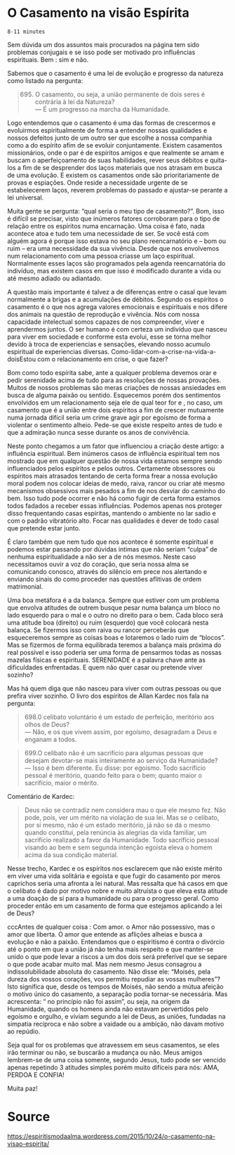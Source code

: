 # O Casamento na visão Espírita
`8-11 minutes`

Sem dúvida um dos assuntos mais procurados na página tem sido problemas conjugais e se isso pode ser motivado pro influências espirituais. Bem : sim e não.

Sabemos que o casamento é uma lei de evolução e progresso da natureza como listado na pergunta: 

> 695. O casamento, ou seja, a união permanente de dois seres é contrária à lei da Natureza?  
— É um progresso na marcha da Humanidade.

Logo entendemos que o casamento é uma das formas de crescermos e evoluirmos espiritualmente de forma a entender nossas qualidades e nossos defeitos junto de um outro ser que escolhe a nossa companhia como a do espírito afim de se evoluir conjuntamente.
Existem casamentos missionários, onde o par é de espíritos amigos e que realmente se amam e buscam o aperfeiçoamento de suas habilidades, rever seus débitos e quita-los a fim de se desprender dos laços materiais que nos atrasam em busca de uma evolução.
E existem os casamentos onde são prioritariamente de provas e espiações. Onde reside a necessidade urgente de se estabelecerem laços, reverem problemas do passado e ajustar-se perante a lei universal.

Muita gente se pergunta: “qual seria o meu tipo de casamento?”. Bom, isso é difícil se precisar, visto que inúmeros fatores corroboram para o tipo de relação entre os espíritos numa encarnação. Uma coisa é fato, nada acontece atoa e tudo tem uma necessidade de ser. Se você está com alguém agora é porque isso estava no seu plano reencarnatório e – bom ou ruim – era uma necessidade da sua vivência. Desde que nos envolvemos num relacionamento com uma pessoa criasse um laço espiritual. Normalmente esses laços são programados pela agenda reencarnatória do indivíduo, mas existem casos em que isso é modificado durante a vida ou até mesmo adiado ou adiantado.

A questão mais importante é talvez a de diferenças entre o casal que levam normalmente a brigas e a acumulações de débitos. Segundo os espíritos o casamento é o que nos agrega valores emocionais e espirituais e nos difere dos animais na questão de reprodução e vivência. Nós com nossa capacidade intelectual somos capazes de nos compreender, viver e aprendermos juntos. O ser humano é com certeza um indivíduo que nasceu para viver em sociedade e conforme esta evolui, esse se torna melhor devido à troca de experiencias e sensações, elevando nosso acumulo espiritual de experiencias diversas.
Como-lidar-com-a-crise-na-vida-a-doisEstou com o relacionamento em crise, o que fazer?

Bom como todo espírita sabe, ante a qualquer problema devemos orar e pedir serenidade acima de tudo para as resoluções de nossas provações. Muitos de nossos problemas são meras criações de nossas ansiedades em busca de alguma paixão ou sentido. Esquecemos porém dos sentimentos envolvidos em um relacionamento seja ele de qual teor for e , no caso, um casamento que é a união entre dois espíritos a fim de crescer mutuamente numa jornada difícil seria um crime grave agir por egoísmo de forma a violentar o sentimento alheio. Pede-se que existe respeito antes de tudo e que a admiração nunca sesse durante os anos de convivência. 

Neste ponto chegamos a um fator que influenciou a criação deste artigo: a influência espiritual. Bem inúmeros casos de influência espiritual tem nos mostrado que em qualquer questão de nossa vida estamos sempre sendo influenciados pelos espíritos e pelos outros. Certamente obsessores ou espíritos mais atrasados tentando de certa forma frear a nossa evolução moral podem nos colocar ideias de medo, raiva, rancor ou criar até mesmo mecanismos obsessivos mais pesados a fim de nos desviar do caminho do bem. Isso tudo pode ocorrer e não há como fugir de certa forma estamos todos fadados a receber essas influências. Podemos apenas nos proteger disso frequentando casas espíritas, mantendo o ambiente no lar sadio e com o padrão vibratório alto. Focar nas qualidades é dever de todo casal que pretende estar junto.

É claro também que nem tudo que nos acontece é somente espiritual e podemos estar passando por dúvidas intimas que não seriam “culpa” de nenhuma espiritualidade a não ser a de nós mesmos. Neste caso necessitamos ouvir a voz do coração, que seria nossa alma se comunicando conosco, através do silêncio em prece nos alertando e enviando sinais do como proceder nas questões aflitivas de ordem matrimonial. 

Uma boa metáfora é a da balança. Sempre que estiver com um problema que envolva atitudes de outrem busque pesar numa balança um bloco no lado esquerdo para o mal e o outro no direito para o bem. Cada bloco será uma atitude boa (direito) ou ruim (esquerdo) que você colocará nesta balança. Se fizermos isso com raiva ou rancor perceberás que esqueceremos sempre as coisas boas e lotaremos o lado ruim de “blocos”. Mas se fizermos de forma equilibrada teremos a balança mais próxima do real possível e isso poderia ser uma forma de pensarmos todas as nossas mazelas físicas e espirituais. SERENIDADE é a palavra chave ante as dificuldades enfrentadas.
E quem não quer casar ou pretende viver sozinho?

Mas há quem diga que não nasceu para viver com outras pessoas ou que prefira viver sozinho. O livro dos espíritos de Allan Kardec nos fala na pergunta: 

>698.0 celibato voluntário é um estado de perfeição, meritório aos olhos de Deus?  
— Não, e os que vivem assim, por egoísmo, desagradam a Deus e enganam a todos.

> 699.O celibato não é um sacrifício para algumas pessoas que desejam devotar-se mais inteiramente ao serviço da Humanidade?  
— Isso é bem diferente. Eu disse: por egoísmo. Todo sacrifício pessoal é meritório, quando feito para o bem; quanto maior o sacrifício, maior o mérito.

Comentário de Kardec:
>Deus não se contradiz nem considera mau o que ele mesmo fez. Não pode, pois, ver um mérito na violação de sua lei. Mas se o celibato, por si mesmo, não é um estado meritório, já não se dá o mesmo quando constitui, pela renúncia às alegrias da vida familiar, um sacrifício realizado a favor da Humanidade. Todo sacrifício pessoal visando ao bem e sem segunda intenção egoísta eleva o homem acima da sua condição material.

Nesse trecho, Kardec e os espíritos nos esclarecem que não existe mérito em viver uma vida solitária e egoísta e que fugir do casamento por meros caprichos seria uma afronta a lei natural. Mas ressalta que há casos em que o celibato é dado por motivo nobre e muito altruísta o que eleva esta atitude a uma doação de sí para a humanidade ou para o progresso geral.
Como proceder então em um casamento de forma que estejamos aplicando a lei de Deus?

cccAntes de qualquer coisa : Com amor. o Amor não possessivo, mas o amor que liberta. O amor que entende as aflições alheias e busca a evolução e não a paixão. Entendamos que o espiritismo é contra o divórcio até o ponto em que a união já não tenha mais respeito e que manter-se unido o que pode levar a riscos a um dos dois será preferível que se separe o que pode acabar muito mal.  Mas nem mesmo Jesus consagrou a indissolubilidade absoluta do casamento. Não disse ele: “Moisés, pela dureza dos vossos corações, vos permitiu repudiar as vossas mulheres”? Isto significa que, desde os tempos de Moisés, não sendo a mútua afeição o motivo único do casamento, a separação podia tornar-se necessária. Mas acrescenta: “ no princípio não foi assim”, ou seja, na origem da Humanidade, quando os homens ainda não estavam pervertidos pelo egoísmo e orgulho, e viviam segundo a lei de Deus, as uniões, fundadas na simpatia recíproca e não sobre a vaidade ou a ambição, não davam motivo ao repúdio.

Seja qual for os problemas que atravessem em seus casamentos, se eles irão terminar ou não, se buscarão a mudança ou não. Meus amigos lembrem-se de uma coisa somente, segundo Jesus, tudo pode ser vencido apenas repetindo 3 atitudes simples porém muito difíceis para nós:
AMA, PERDOA E CONFIA!

Muita paz!

# Source
https://espiritismodaalma.wordpress.com/2015/10/24/o-casamento-na-visao-espirita/
